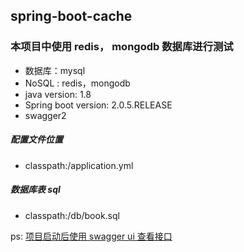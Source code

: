 ## spring-boot-cache

### 本项目中使用 redis， mongodb 数据库进行测试
- 数据库：mysql
- NoSQL : redis，mongodb
- java version: 1.8
- Spring boot version: 2.0.5.RELEASE
- swagger2

##### 配置文件位置
- classpath:/application.yml
##### 数据库表 sql
- classpath:/db/book.sql


ps: [项目启动后使用 swagger ui 查看接口](http://localhost:8799/swagger-ui.html)

